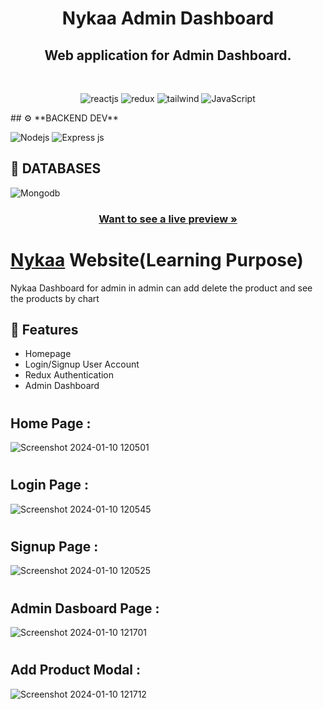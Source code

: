 
<h1 align="center">Nykaa Admin Dashboard</h1> 
<h2 align="center">Web application for Admin Dashboard.</h2> 
<br />
<p align="center">
    <img src="https://img.shields.io/badge/React_(18.2.0)-20232A?style=for-the-badge&logo=react&logoColor=61DAFB" alt="reactjs" />
    <img src="https://img.shields.io/badge/Redux_(4.2.0)-593D88?style=for-the-badge&logo=redux&logoColor=white" alt="redux" />
    <img src="(https://img.shields.io/badge/tailwind%20css-8A2BE2)" alt="tailwind"/>   
    <img src="https://img.shields.io/badge/JavaScript-323330?style=for-the-badge&logo=javascript&logoColor=F7DF1E" alt="JavaScript" />
    
</p>
## ⚙️ **BACKEND DEV**

![](https://img.shields.io/badge/Node.js-43853D?style=for-the-badge&logo=node.js&logoColor=white "Nodejs")
![Express js](https://img.shields.io/badge/Express.js-404D59?style=for-the-badge "Express js")

## 📅 **DATABASES**

![Mongodb](https://img.shields.io/badge/MongoDB-4EA94B?style=for-the-badge&logo=mongodb&logoColor=white "Mongodb")

<h3 align="center"><a href="https://verdant-profiterole-6d8e54.netlify.app/"><strong>Want to see a live preview »</strong></a></h3>



# <h1><a href="https://verdant-profiterole-6d8e54.netlify.app/">Nykaa</a> Website(Learning Purpose)</h1>



Nykaa Dashboard for admin in admin can add delete the product and see the products by chart

## 🚀 Features
- Homepage
- Login/Signup User Account
- Redux Authentication
- Admin Dashboard



# <h2>Home Page : </h2>

![Screenshot 2024-01-10 120501](https://github.com/Shivendra-Pratap-Dixit/Nykaa/assets/112815087/c50e1147-742f-4146-a3e9-c2a56940bb53)

# <h2>Login Page : </h2>
![Screenshot 2024-01-10 120545](https://github.com/Shivendra-Pratap-Dixit/Nykaa/assets/112815087/b8ec337e-cb77-4bfa-ac1f-ad4188a54ece)


# <h2>Signup Page : </h2>
![Screenshot 2024-01-10 120525](https://github.com/Shivendra-Pratap-Dixit/Nykaa/assets/112815087/0f739fc5-abf4-4dde-8d9d-c30bc82854b3)

# <h2>Admin Dasboard Page : </h2>

![Screenshot 2024-01-10 121701](https://github.com/Shivendra-Pratap-Dixit/Nykaa/assets/112815087/8999457d-7d7e-4a02-b539-88c8c722e40e)

# <h2>Add Product Modal : </h2>
![Screenshot 2024-01-10 121712](https://github.com/Shivendra-Pratap-Dixit/Nykaa/assets/112815087/73e5b88d-a29b-4741-be02-83cedf2a9446)


